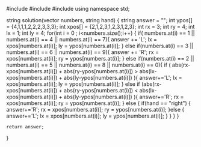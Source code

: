 #include <string>
#include <vector>
#include <cmath>
using namespace std;


string solution(vector<int> numbers, string hand) {
    string answer = "";
    int ypos[] = {4,1,1,1,2,2,2,3,3,3};
    int xpos[] = {2,1,2,3,1,2,3,1,2,3};
    int rx = 3;
    int ry = 4;
    int lx = 1;
    int ly = 4;
    for(int i = 0 ; i<numbers.size();i++)
    {
        if( numbers.at(i) == 1 || numbers.at(i) == 4 || numbers.at(i) == 7){
            answer += 'L';
            lx = xpos[numbers.at(i)];
            ly = ypos[numbers.at(i)];
        } else if(numbers.at(i) == 3 || numbers.at(i) == 6 || numbers.at(i) == 9){
            answer += 'R';
            rx = xpos[numbers.at(i)];
            ry = ypos[numbers.at(i)];
        } else if(numbers.at(i) == 2 || numbers.at(i) == 5 || numbers.at(i) == 8 || numbers.at(i) == 0){
            if ( abs(rx-xpos[numbers.at(i)]) + abs(ry-ypos[numbers.at(i)]) > abs(lx-xpos[numbers.at(i)]) + abs(ly-ypos[numbers.at(i)]) ){
                answer+='L';
                lx = xpos[numbers.at(i)];
                ly = ypos[numbers.at(i)];
            } else if (abs(rx-xpos[numbers.at(i)]) + abs(ry-ypos[numbers.at(i)]) < abs(lx-xpos[numbers.at(i)]) + abs(ly-ypos[numbers.at(i)]) ){
                answer+='R';
                rx = xpos[numbers.at(i)];
                ry = ypos[numbers.at(i)];
            } else {
                if(hand == "right")
                {
                    answer+='R';
                    rx = xpos[numbers.at(i)];
                    ry = ypos[numbers.at(i)];
                }else {
                    answer+='L';
                    lx = xpos[numbers.at(i)];
                    ly = ypos[numbers.at(i)];
                }
            }
        }
    }
    
    return answer;
}
                
